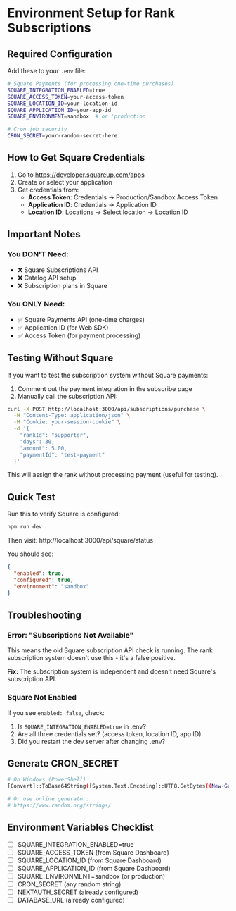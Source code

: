 # Environment Setup for Rank Subscriptions

## Required Configuration

Add these to your `.env` file:

```bash
# Square Payments (for processing one-time purchases)
SQUARE_INTEGRATION_ENABLED=true
SQUARE_ACCESS_TOKEN=your-access-token
SQUARE_LOCATION_ID=your-location-id
SQUARE_APPLICATION_ID=your-app-id
SQUARE_ENVIRONMENT=sandbox  # or 'production'

# Cron job security
CRON_SECRET=your-random-secret-here
```

## How to Get Square Credentials

1. Go to https://developer.squareup.com/apps
2. Create or select your application
3. Get credentials from:
   - **Access Token**: Credentials → Production/Sandbox Access Token
   - **Application ID**: Credentials → Application ID
   - **Location ID**: Locations → Select location → Location ID

## Important Notes

### You DON'T Need:
- ❌ Square Subscriptions API
- ❌ Catalog API setup
- ❌ Subscription plans in Square

### You ONLY Need:
- ✅ Square Payments API (one-time charges)
- ✅ Application ID (for Web SDK)
- ✅ Access Token (for payment processing)

## Testing Without Square

If you want to test the subscription system without Square payments:

1. Comment out the payment integration in the subscribe page
2. Manually call the subscription API:

```bash
curl -X POST http://localhost:3000/api/subscriptions/purchase \
  -H "Content-Type: application/json" \
  -H "Cookie: your-session-cookie" \
  -d '{
    "rankId": "supporter",
    "days": 30,
    "amount": 5.00,
    "paymentId": "test-payment"
  }'
```

This will assign the rank without processing payment (useful for testing).

## Quick Test

Run this to verify Square is configured:

```bash
npm run dev
```

Then visit: http://localhost:3000/api/square/status

You should see:
```json
{
  "enabled": true,
  "configured": true,
  "environment": "sandbox"
}
```

## Troubleshooting

### Error: "Subscriptions Not Available"

This means the old Square subscription API check is running. The rank subscription system doesn't use this - it's a false positive.

**Fix:** The subscription system is independent and doesn't need Square's subscription API.

### Square Not Enabled

If you see `enabled: false`, check:
1. Is `SQUARE_INTEGRATION_ENABLED=true` in .env?
2. Are all three credentials set? (access token, location ID, app ID)
3. Did you restart the dev server after changing .env?

## Generate CRON_SECRET

```bash
# On Windows (PowerShell)
[Convert]::ToBase64String([System.Text.Encoding]::UTF8.GetBytes((New-Guid).ToString()))

# Or use online generator:
# https://www.random.org/strings/
```

## Environment Variables Checklist

- [ ] SQUARE_INTEGRATION_ENABLED=true
- [ ] SQUARE_ACCESS_TOKEN (from Square Dashboard)
- [ ] SQUARE_LOCATION_ID (from Square Dashboard)
- [ ] SQUARE_APPLICATION_ID (from Square Dashboard)
- [ ] SQUARE_ENVIRONMENT=sandbox (or production)
- [ ] CRON_SECRET (any random string)
- [ ] NEXTAUTH_SECRET (already configured)
- [ ] DATABASE_URL (already configured)
